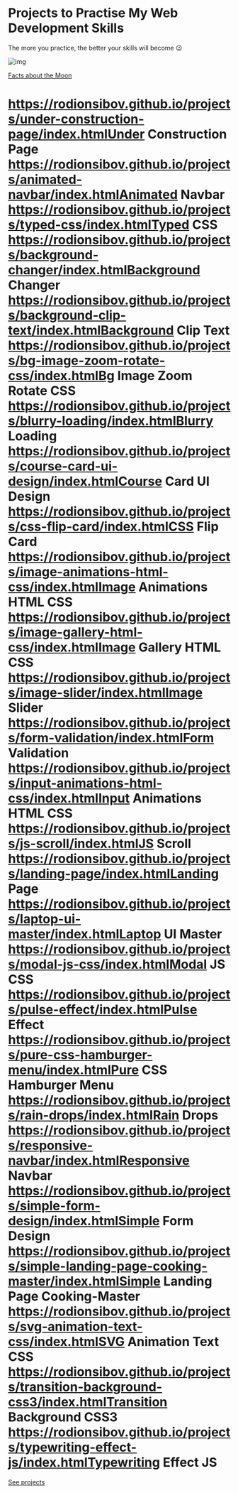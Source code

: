 # Projects to Practise My Web Development Skills
The more you practice, the better your skills will become 😉


![img](https://images.pexels.com/photos/1005644/pexels-photo-1005644.jpeg?auto=compress&cs=tinysrgb&dpr=3&h=750&w=1260 "")



[Facts about the Moon](https://rodionsibov.github.io/projects/facts-about-the-moon/index.html)

https://rodionsibov.github.io/projects/under-construction-page/index.htmlUnder
Construction Page
https://rodionsibov.github.io/projects/animated-navbar/index.htmlAnimated
Navbar
https://rodionsibov.github.io/projects/typed-css/index.htmlTyped CSS
https://rodionsibov.github.io/projects/background-changer/index.htmlBackground
Changer
https://rodionsibov.github.io/projects/background-clip-text/index.htmlBackground
Clip Text
https://rodionsibov.github.io/projects/bg-image-zoom-rotate-css/index.htmlBg
Image Zoom Rotate CSS
https://rodionsibov.github.io/projects/blurry-loading/index.htmlBlurry
Loading
https://rodionsibov.github.io/projects/course-card-ui-design/index.htmlCourse
Card UI Design
https://rodionsibov.github.io/projects/css-flip-card/index.htmlCSS
Flip Card
https://rodionsibov.github.io/projects/image-animations-html-css/index.htmlImage
Animations HTML CSS
https://rodionsibov.github.io/projects/image-gallery-html-css/index.htmlImage
Gallery HTML CSS
https://rodionsibov.github.io/projects/image-slider/index.htmlImage
Slider
https://rodionsibov.github.io/projects/form-validation/index.htmlForm
Validation
https://rodionsibov.github.io/projects/input-animations-html-css/index.htmlInput
Animations HTML CSS
https://rodionsibov.github.io/projects/js-scroll/index.htmlJS Scroll
https://rodionsibov.github.io/projects/landing-page/index.htmlLanding
Page
https://rodionsibov.github.io/projects/laptop-ui-master/index.htmlLaptop
UI Master
https://rodionsibov.github.io/projects/modal-js-css/index.htmlModal JS
CSS
https://rodionsibov.github.io/projects/pulse-effect/index.htmlPulse
Effect
https://rodionsibov.github.io/projects/pure-css-hamburger-menu/index.htmlPure
CSS Hamburger Menu
https://rodionsibov.github.io/projects/rain-drops/index.htmlRain Drops
https://rodionsibov.github.io/projects/responsive-navbar/index.htmlResponsive
Navbar
https://rodionsibov.github.io/projects/simple-form-design/index.htmlSimple
Form Design
https://rodionsibov.github.io/projects/simple-landing-page-cooking-master/index.htmlSimple
Landing Page Cooking-Master
https://rodionsibov.github.io/projects/svg-animation-text-css/index.htmlSVG
Animation Text CSS
https://rodionsibov.github.io/projects/transition-background-css3/index.htmlTransition
Background CSS3
https://rodionsibov.github.io/projects/typewriting-effect-js/index.htmlTypewriting
Effect JS
=======
[See projects](https://rodionsibov.github.io/projects/index.html)

